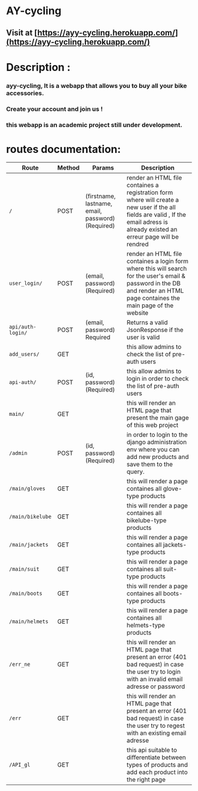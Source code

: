 # AY-cycling
## Visit at [https://ayy-cycling.herokuapp.com/](https://ayy-cycling.herokuapp.com/)


# Description :

### ayy-cycling, It is a webapp that allows you to buy all your bike accessories.
### Create your account and join us !
### this webapp is an academic project still under development.


# routes documentation:

| Route  |Method|Params| Description|
|----------|-------|------|------------|
|```/```| POST | (firstname, lastname, email, password) (Required) |render an HTML file containes a registration form where will create a new user if the all fields are valid , If the email adress is already existed an erreur page will be rendred |
|```user_login/```|POST| (email, password) (Required) |render an HTML file containes a login form where  this will search for the user's email & password in the DB  and render an HTML page containes the main page of the website |
|```api/auth-login/```|POST|(email, password) Required |Returns a valid JsonResponse if the user is valid |
|```add_users/```|GET|| this allow admins to check the list of pre-auth users |
|```api-auth/```|POST| (id, password) (Required)  |this allow admins to login in order to check the list of pre-auth users |
|```main/```|GET| |this will render an HTML page that present the main gage of this web project|
|```/admin```|POST|(id, password) (Required) | in order to login to the django administration env where you can add new products and save them to the query. |
|```/main/gloves```|GET||this will render a page containes all glove-type products |
|```/main/bikelube```|GET||this will render a page containes all bikelube-type products |
|```/main/jackets```|GET||this will render a page containes all jackets-type products |
|```/main/suit```|GET||this will render a page containes all suit-type products |
|```/main/boots```|GET||this will render a page containes all boots-type products |
|```/main/helmets```|GET||this will render a page containes all helmets-type products |
|```/err_ne```|GET||this will render an HTML page that present an error (401 bad request) in case the user try to login with an invalid email adresse or password  |
|```/err```|GET||this will render an HTML page that present an error (401 bad request) in case the user try to regest with an existing email adresse |
|```/API_gl```|GET||this api suitable to differentiate between types of products and add each product into the right page |